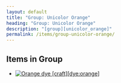 ```yaml
---
layout: default
title: "Group: Unicolor Orange"
heading: "Group: Unicolor Orange"
description: "[group][unicolor_orange]"
permalink: /items/group-unicolor-orange/
---
```



## Items in Group

<ul class="list-items clearfix">
    <li><a href="{{site.baseurl}}/items/dye-orange/"><img src="{{site.baseurl}}/assets/img/items/textures/dye_orange.png" data-toggle="tooltip" title="Orange dye [craft][dye:orange]"></a></li>
</ul>
